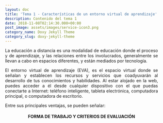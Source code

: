 ```yaml
---
layout: doc
title: 'Tema 1 - Características de un entorno virtual de aprendizaje'
description: Contenido del tema 1
date: 2018-11-08T02:14:30.000+00:00
post_image: assets/images/service-icon3.png
category_name: Doxy Jekyll Theme
category_slug: doxy-jekyll-theme
---
```

<p style="text-align:justify">La educación a distancia es una modalidad de educación donde el proceso y de aprendizaje, y las relaciones entre los involucrados, generalmente se llevan a cabo en espacios diferentes, y están mediados por tecnología.  </p>
<p style="text-align:justify">El entorno virtual de aprendizaje (EVA), es el espacio virtual donde se señalan y establecen los recursos y servicios que coadyuvarán al desarrollo de tus conocimientos y habilidades. Al estar alojado en la web, puedes acceder a él desde cualquier dispositivo con el que puedas conectarte a Internet: teléfono inteligente, tableta electrónica, computadora principal, o computadora de escritorio.  </p>
<p style="text-align:justify">Entre sus principales ventajas, se pueden señalar:  </p>


<p style="text-align:justify"> </p>
<p style="text-align:justify"> </p>
<p style="text-align:justify"> </p>
<p style="text-align:justify"> </p>


<h4 class="heading-4"><p style="text-align:center"> FORMA DE TRABAJO Y CRITERIOS DE EVALUACIÓN  </p></h4>

